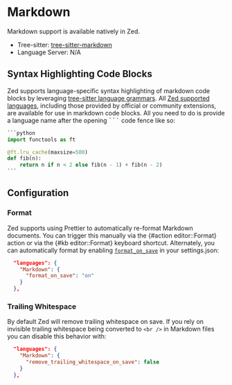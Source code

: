 # Markdown

Markdown support is available natively in Zed.

- Tree-sitter: [tree-sitter-markdown](https://github.com/tree-sitter-grammars/tree-sitter-markdown)
- Language Server: N/A

## Syntax Highlighting Code Blocks

Zed supports language-specific syntax highlighting of markdown code blocks by leveraging [tree-sitter language grammars](../extensions/languages.md#grammar). All [Zed supported languages](../languages.md), including those provided by official or community extensions, are available for use in markdown code blocks. All you need to do is provide a language name after the opening <kbd>```</kbd> code fence like so:

````python
```python
import functools as ft

@ft.lru_cache(maxsize=500)
def fib(n):
    return n if n < 2 else fib(n - 1) + fib(n - 2)
```
````

## Configuration

### Format

Zed supports using Prettier to automatically re-format Markdown documents. You can trigger this manually via the {#action editor::Format} action or via the {#kb editor::Format} keyboard shortcut. Alternately, you can automatically format by enabling [`format_on_save`](./configuring-zed.md#format-on-save) in your settings.json:

```json
  "languages": {
    "Markdown": {
      "format_on_save": "on"
    }
  },
```

### Trailing Whitespace

By default Zed will remove trailing whitespace on save. If you rely on invisible trailing whitespace being converted to `<br />` in Markdown files you can disable this behavior with:

```json
  "languages": {
    "Markdown": {
      "remove_trailing_whitespace_on_save": false
    }
  },
```
